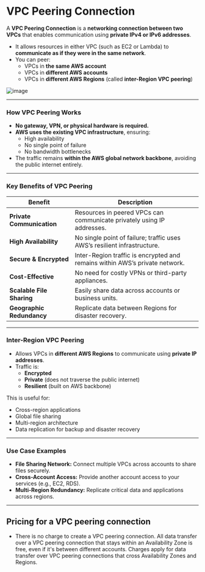 # VPC Peering Connection

A **VPC Peering Connection** is a **networking connection between two VPCs** that enables communication using **private IPv4 or IPv6 addresses**. 

- It allows resources in either VPC (such as EC2 or Lambda) to **communicate as if they were in the same network**.
- You can peer:
  - VPCs in **the same AWS account**
  - VPCs in **different AWS accounts**
  - VPCs in **different AWS Regions** (called **inter-Region VPC peering**)

![image](https://github.com/user-attachments/assets/a5c02881-1506-41af-8045-d8efb74f1f5e)

---

### **How VPC Peering Works**

- **No gateway, VPN, or physical hardware is required.**
- **AWS uses the existing VPC infrastructure**, ensuring:
  - High availability
  - No single point of failure
  - No bandwidth bottlenecks
- The traffic remains **within the AWS global network backbone**, avoiding the public internet entirely.

---

### **Key Benefits of VPC Peering**

| Benefit | Description |
|--------|-------------|
| **Private Communication** | Resources in peered VPCs can communicate privately using IP addresses. |
| **High Availability** | No single point of failure; traffic uses AWS’s resilient infrastructure. |
| **Secure & Encrypted** | Inter-Region traffic is encrypted and remains within AWS’s private network. |
| **Cost-Effective** | No need for costly VPNs or third-party appliances. |
| **Scalable File Sharing** | Easily share data across accounts or business units. |
| **Geographic Redundancy** | Replicate data between Regions for disaster recovery. |

---

### **Inter-Region VPC Peering**

- Allows VPCs in **different AWS Regions** to communicate using **private IP addresses**.
- Traffic is:
  - **Encrypted**
  - **Private** (does not traverse the public internet)
  - **Resilient** (built on AWS backbone)

This is useful for:
- Cross-region applications
- Global file sharing
- Multi-region architecture
- Data replication for backup and disaster recovery

---

### **Use Case Examples**

-  **File Sharing Network:** Connect multiple VPCs across accounts to share files securely.
-  **Cross-Account Access:** Provide another account access to your services (e.g., EC2, RDS).
-  **Multi-Region Redundancy:** Replicate critical data and applications across regions.

---

## Pricing for a VPC peering connection
- There is no charge to create a VPC peering connection. All data transfer over a VPC peering connection that stays within an Availability Zone is free, even if it's between different accounts. Charges apply for data transfer over VPC peering connections that cross Availability Zones and Regions.
